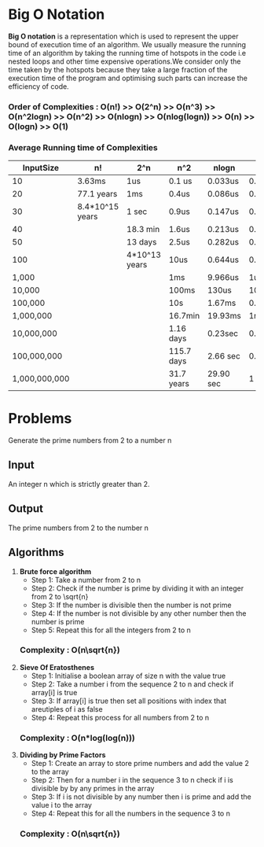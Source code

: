 # Big O Notation
**Big O notation** is a representation which is used to represent the upper bound of execution time of an algorithm.
We usually measure the running time of an algorithm by taking the running time of hotspots in the code i.e nested loops and other time expensive operations.We consider only the time taken by the hotspots because they take a large fraction of the execution time of the program and optimising such parts can increase the efficiency of code.

### Order of Complexities : O(n!) >> O(2^n) >> O(n^3) >> O(n^2logn) >> O(n^2) >> O(nlogn) >> O(nlog(logn)) >> O(n) >> O(logn) >> O(1)

### Average Running time of Complexities
| InputSize     | n!              | 2^n           | n^2        | nlogn     | n       | logn    |
|---------------|-----------------|---------------|------------|-----------|---------|---------|
| 10            | 3.63ms          | 1us           | 0.1 us     | 0.033us   | 0.01us  | 0.003us |
| 20            | 77.1 years      | 1ms           | 0.4us      | 0.086us   | 0.02us  | 0.004us |
| 30            | 8.4*10^15 years | 1 sec         | 0.9us      | 0.147us   | 0.03us  | 0.005us |
| 40            |                 | 18.3  min     | 1.6us      | 0.213us   | 0.04us  | 0.005us |
| 50            |                 | 13 days       | 2.5us      | 0.282us   | 0.05us  | 0.006us |
| 100           |                 | 4*10^13 years | 10us       | 0.644us   | 0.1us   | 0.007us |
| 1,000         |                 |               | 1ms        | 9.966us   | 1us     | 0.010us |
| 10,000        |                 |               | 100ms      | 130us     | 10u     | 0.013us |
| 100,000       |                 |               | 10s        | 1.67ms    | 0.10ms  | 0.017us |
| 1,000,000     |                 |               | 16.7min    | 19.93ms   | 1ms     | 0.020us |
| 10,000,000    |                 |               | 1.16 days  | 0.23sec   | 0.01sec | 0.023us |
| 100,000,000   |                 |               | 115.7 days | 2.66 sec  | 0.10sec | 0.027us |
| 1,000,000,000 |                 |               | 31.7 years | 29.90 sec | 1 sec   | 0.030us |

# Problems
Generate the prime numbers from 2 to a number n

## Input
An integer n which is strictly greater than 2.

## Output
The prime numbers from 2 to the number n 

## Algorithms
1. **Brute force algorithm** 
    - Step 1: Take a number from 2 to n
    - Step 2: Check if the number is prime by dividing it with an integer from 2 to \sqrt{n}
    - Step 3: If the number is divisible then the number is not prime 
    - Step 4: If the number is not divisible by any other number then the number is prime
    - Step 5: Repeat this for all the integers from 2 to n
    ### Complexity : O(n\sqrt{n})
2. **Sieve Of Eratosthenes**
   - Step 1: Initialise a boolean array of size n with the value true
   - Step 2: Take a number i from the sequence 2 to n and check if array[i] is true
   - Step 3: If array[i] is true then set all positions with index that areutiples of i as false
   - Step 4: Repeat this process for all numbers from 2 to n
    ### Complexity : O(n*log(log(n)))
3. **Dividing by Prime Factors**
    - Step 1: Create an array to store prime numbers and add the value 2 to the array
    - Step 2: Then for a number i in the sequence 3 to n check if i is divisible by by any primes in the array
    - Step 3: If i is not divisible by any number then i is prime and add the value i to the array
    - Step 4: Repeat this for all the numbers in the sequence 3 to n  
    ### Complexity : O(n\sqrt{n})